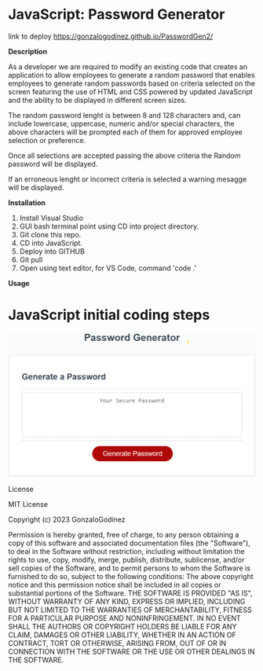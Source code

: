 # JavaScript: Password Generator

link to deploy  https://gonzalogodinez.github.io/PasswordGen2/

**Description**

As a developer we are required to modify an existing code that creates an application to allow employees to generate a random password that enables employees to generate random passwords based on criteria selected on the screen featuring the use of HTML and CSS powered by updated JavaScript and the ability to be displayed in different screen sizes.

The random password lenght is between 8 and 128 characters and, can include lowercase, uppercase, numeric and/or special characters, the above characters will be prompted each of them for approved employee selection or preference.

Once all selections are accepted passing the above criteria the Random password will be displayed.

If an erroneous lenght or incorrect criteria is selected a warning mesagge will be displayed.

**Installation**

1.  Install Visual Studio
2.  GUI bash terminal point using CD into project directory.
3.  Git clone this repo.
4.	CD into JavaScript.
5.  Deploy into GITHUB 
6.  Git pull
4.	Open using text editor, for VS Code, command 'code .'

**Usage**

# JavaScript initial coding steps
!["Password Generator"](./Assets/Password-img.png)

License

MIT License

Copyright (c) 2023 GonzaloGodinez

Permission is hereby granted, free of charge, to any person obtaining a copy of this software and associated documentation files (the "Software"), to deal in the Software without restriction, including without limitation the rights to use, copy, modify, merge, publish, distribute, sublicense, and/or sell copies of the Software, and to permit persons to whom the Software is furnished to do so, subject to the following conditions:
The above copyright notice and this permission notice shall be included in all copies or substantial portions of the Software.
THE SOFTWARE IS PROVIDED "AS IS", WITHOUT WARRANTY OF ANY KIND, EXPRESS OR IMPLIED, INCLUDING BUT NOT LIMITED TO THE WARRANTIES OF MERCHANTABILITY, FITNESS FOR A PARTICULAR PURPOSE AND NONINFRINGEMENT. IN NO EVENT SHALL THE AUTHORS OR COPYRIGHT HOLDERS BE LIABLE FOR ANY CLAIM, DAMAGES OR OTHER LIABILITY, WHETHER IN AN ACTION OF CONTRACT, TORT OR OTHERWISE, ARISING FROM, OUT OF OR IN CONNECTION WITH THE SOFTWARE OR THE USE OR OTHER DEALINGS IN THE SOFTWARE.
